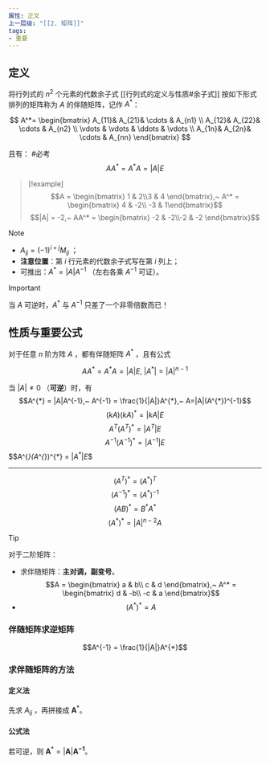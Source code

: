 ```yaml
---
属性: 正文
上一层级: "[[2. 矩阵]]"
tags:
- 重要
---
```


## 定义

将行列式的 $n^{2}$ 个元素的代数余子式 [[行列式的定义与性质#余子式]] 按如下形式排列的矩阵称为 $A$ 的伴随矩阵，记作 $A^{*}$：

$$
A^*=  
\begin{bmatrix}  
  A_{11}& A_{21}& \cdots  & A_{n1} \\  
  A_{12}& A_{22}& \cdots  & A_{n2} \\  
  \vdots & \vdots & \ddots & \vdots \\  
  A_{1n}& A_{2n}& \cdots  & A_{nn}  
\end{bmatrix}
$$

且有： #必考  $$AA^{*} = A^{*}A = |A|E$$ 

> [!example] 
> $$A = \begin{bmatrix} 1 & 2\\3 & 4 \end{bmatrix},~ A^* = \begin{bmatrix} 4 & -2\\ -3 & 1\end{bmatrix}$$
> $$|A| = -2,~ AA^* = \begin{bmatrix} -2 & -2\\-2 & -2 \end{bmatrix}$$

> [!note] 
> - $A_{ij} = (-1)^{i+j}M_{ij}$ ；
> - **注意位置**：第 $i$ 行元素的代数余子式写在第 $i$ 列上；
> - 可推出：$A^{*} = |A|A^{-1}$ （左右各乘 $A^{-1}$ 可证）。
> > [!important] 
> > 当 $A$ 可逆时，$A^{*}$ 与 $A^{-1}$ 只差了一个非零倍数而已！

## 性质与重要公式

对于任意 $n$ 阶方阵 $A$ ，都有伴随矩阵 $A^{*}$ ，且有公式

$$AA^{*} = A^{*}A = |A|E,~ |A^{*}| = |A|^{n-1}$$

当 $|A| \ne 0$ （**可逆**）时，有
$$A^{*} = |A|A^{-1},~ A^{-1} = \frac{1}{|A|}A^{*},~ A=|A|(A^{*})^{-1}$$
$$(kA)(kA)^{*} = |kA|E$$
$$A^{T}(A^{T})^{*} = \left| A^{T}\right|E$$
$$A^{-1}(A^{-1})^{*} = \left| A^{-1}\right|E$$
$$A^{*}(A^{*})^{*} = $\left| A^{*}\right|E$$

---

$$(A^{T})^{*}=(A^{*})^{T}$$
$$(A^{-1})^{*}=(A^{*})^{-1}$$
$$(AB)^{*} = B^{*}A^{*}$$
$$(A^{*})^{*} = |A|^{n-2}A$$

> [!tip] 
> 对于二阶矩阵：
> - 求伴随矩阵：**主对调，副变号**。 $$A = \begin{bmatrix} a & b\\ c & d \end{bmatrix},~ A^* = \begin{bmatrix} d & -b\\ -c & a \end{bmatrix}$$
> - $$(A^{*})^{*} = A$$

### 伴随矩阵求逆矩阵

$$A^{-1} = \frac{1}{|A|}A^{*}$$

### 求伴随矩阵的方法

#### 定义法

先求 $A_{ij}$ ，再拼接成 $\boldsymbol{A}^{*}$。

#### 公式法

若可逆，则 $\boldsymbol{A}^{*} = |\boldsymbol{A}| \boldsymbol{A^{-1}}$。
